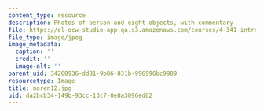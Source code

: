 ```yaml
---
content_type: resource
description: Photos of person and eight objects, with commentary
file: https://ol-ocw-studio-app-qa.s3.amazonaws.com/courses/4-341-introduction-to-photography-fall-2002/da2bcb34149b93cc13c70e8a3096ed02_noren12.jpg
file_type: image/jpeg
image_metadata:
  caption: ''
  credit: ''
  image-alt: ''
parent_uid: 34260936-dd81-9b86-831b-996996bc9909
resourcetype: Image
title: noren12.jpg
uid: da2bcb34-149b-93cc-13c7-0e8a3096ed02
---
```


